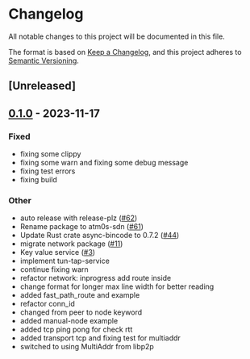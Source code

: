 # Changelog
All notable changes to this project will be documented in this file.

The format is based on [Keep a Changelog](https://keepachangelog.com/en/1.0.0/),
and this project adheres to [Semantic Versioning](https://semver.org/spec/v2.0.0.html).

## [Unreleased]

## [0.1.0](https://github.com/8xFF/atm0s-sdn/releases/tag/atm0s-sdn-transport-tcp-v0.1.0) - 2023-11-17

### Fixed
- fixing some clippy
- fixing some warn and fixing some debug message
- fixing test errors
- fixing build

### Other
- auto release with release-plz ([#62](https://github.com/8xFF/atm0s-sdn/pull/62))
- Rename package to atm0s-sdn ([#61](https://github.com/8xFF/atm0s-sdn/pull/61))
- Update Rust crate async-bincode to 0.7.2 ([#44](https://github.com/8xFF/atm0s-sdn/pull/44))
- migrate network package ([#11](https://github.com/8xFF/atm0s-sdn/pull/11))
- Key value service ([#3](https://github.com/8xFF/atm0s-sdn/pull/3))
- implement tun-tap-service
- continue fixing warn
- refactor network: inprogress add route inside
- change format for longer max line width for better reading
- added fast_path_route and example
- refactor conn_id
- changed from peer to node keyword
- added manual-node example
- added tcp ping pong for check rtt
- added transport tcp and fixing test for multiaddr
- switched to using MultiAddr from libp2p
